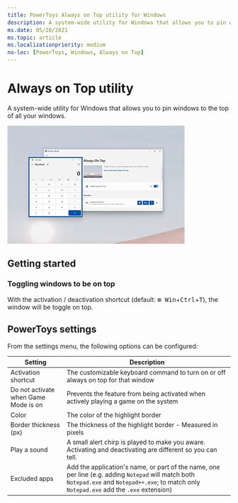 ```yaml
---
title: PowerToys Always on Top utility for Windows
description: A system-wide utility for Windows that allows you to pin windows to the top of your screen. 
ms.date: 05/28/2021
ms.topic: article
ms.localizationpriority: medium
no-loc: [PowerToys, Windows, Always on Top]
---
```


# Always on Top utility

A system-wide utility for Windows that allows you to pin windows to the top of all your windows. 

![ColorPicker](../images/pt-always-on-top.png)

## Getting started

### Toggling windows to be on top

With the activation / deactivation shortcut (default: <kbd>⊞ Win</kbd>+<kbd>Ctrl</kbd>+<kbd>T</kbd>), the window will be toggle on top.

## PowerToys settings

From the settings menu, the following options can be configured:

| Setting | Description |
| --- | --- |
| Activation shortcut | The customizable keyboard command to turn on or off always on top for that window |
| Do not activate when Game Mode is on | Prevents the feature from being activated when actively playing a game on the system |
| Color | The color of the highlight border |
| Border thickness (px)| The thickness of the highlight border - Measured in pixels |
| Play a sound | A small alert chirp is played to make you aware.  Activating and deactivating are different so you can tell. |
| Excluded apps | Add the application's name, or part of the name, one per line (e.g. adding `Notepad` will match both `Notepad.exe` and `Notepad++.exe`; to match only `Notepad.exe` add the `.exe` extension) |
